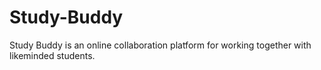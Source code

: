 # Study-Buddy
Study Buddy is an online collaboration platform for working together with likeminded students.
